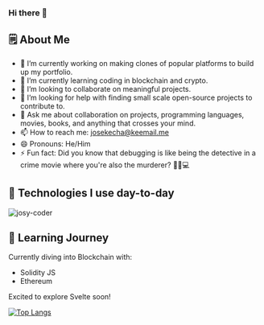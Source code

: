 ### Hi there 👋

## 🗒️ About Me

- 🔭 I’m currently working on making clones of popular platforms to build up my portfolio.
- 🌱 I’m currently learning coding in blockchain and crypto.
- 👯 I’m looking to collaborate on meaningful projects.
- 🤔 I’m looking for help with finding small scale open-source projects to contribute to.
- 💬 Ask me about collaboration on projects, programming languages, movies, books, and anything that crosses your mind.
- 📫 How to reach me: josekecha@keemail.me
- 😄 Pronouns: He/Him
- ⚡ Fun fact: Did you know that debugging is like being the detective in a crime movie where you're also the murderer? 🕵️‍♂️💻

## 🚀 Technologies I use day-to-day

<p><img align="center" src="https://github-readme-stats.vercel.app/api/top-langs?username=josy-coder&show_icons=true&locale=en&layout=compact" alt="josy-coder" /></p>

## 📖 Learning Journey

Currently diving into Blockchain with:
- Solidity JS
- Ethereum

Excited to explore Svelte soon!


<!--START_SECTION:waka-->
<!--END_SECTION:waka-->




[![Top Langs](https://github-readme-stats.vercel.app/api/top-langs/?username=anuraghazra)](https://github.com/anuraghazra/github-readme-stats)
